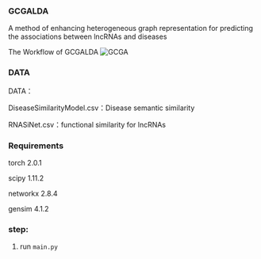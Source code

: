 ### GCGALDA
A method of enhancing heterogeneous graph representation for predicting the associations between lncRNAs and diseases

The  Workflow of GCGALDA
![GCGA](https://github.com/wyh10248/GCGALDA/assets/127478574/c60a2073-4648-45aa-8946-0a163b1131d3)

### DATA
DATA：

DiseaseSimilarityModel.csv：Disease semantic similarity

RNASiNet.csv：functional similarity for lncRNAs
### Requirements
torch 2.0.1

scipy 1.11.2

networkx 2.8.4

gensim 4.1.2
### step:
1. run `main.py` 
